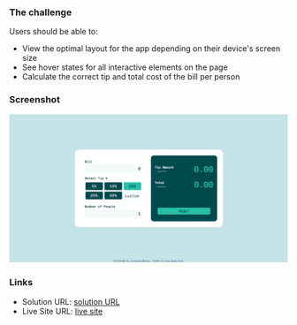 ### The challenge

Users should be able to:

- View the optimal layout for the app depending on their device's screen size
- See hover states for all interactive elements on the page
- Calculate the correct tip and total cost of the bill per person

### Screenshot

![](./screenshot.jpg)

### Links

- Solution URL: [solution URL](https://ailtong.github.io/refactored-octo-invention/)
- Live Site URL: [live site](https://ailtong.github.io/refactored-octo-invention/)
